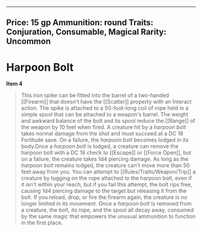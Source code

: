 
---
Price: 15 gp
Ammunition: round
Traits: Conjuration, Consumable, Magical
Rarity: Uncommon
---

# Harpoon Bolt

**Item 4**

> This iron spike can be fitted into the barrel of a two-handed [[Firearm]] that doesn't have the [[Scatter]] property with an Interact action. The spike is attached to a 50-foot-long coil of rope held in a simple spool that can be attached to a weapon's barrel. The weight and awkward balance of the bolt and its spool reduce the [[Range]] of the weapon by 10 feet when fired. A creature hit by a *harpoon bolt* takes normal damage from the shot and must succeed at a DC 18 Fortitude save. On a failure, the *harpoon bolt* becomes lodged in its body.Once a *harpoon bolt* is lodged, a creature can remove the harpoon bolt with a DC 18 check to [[Escape]] or [[Force Open]], but on a failure, the creature takes 1d4 piercing damage. As long as the *harpoon bolt* remains lodged, the creature can't move more than 50 feet away from you. You can attempt to [[Rules/Traits/Weapon/Trip]] a creature by tugging on the rope attached to the harpoon bolt, even if it isn't within your reach, but if you fail this attempt, the bolt rips free, causing 1d4 piercing damage to the target but releasing it from the bolt. If you reload, drop, or fire the firearm again, the creature is no longer limited in its movement. Once a *harpoon bolt* is removed from a creature, the bolt, its rope, and the spool all decay away, consumed by the same magic that empowers the unusual ammunition to function in the first place.
